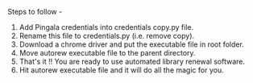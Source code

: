 Steps to follow -
1) Add Pingala credentials into credentials copy.py file.
2) Rename this file to credentials.py (i.e. remove copy).
3) Download a chrome driver and put the executable file in root folder.
4) Move autorew executable file to the parent directory.
5) That's it !! You are ready to use automated library renewal software.
6) Hit autorew executable file and it will do all the magic for you.

